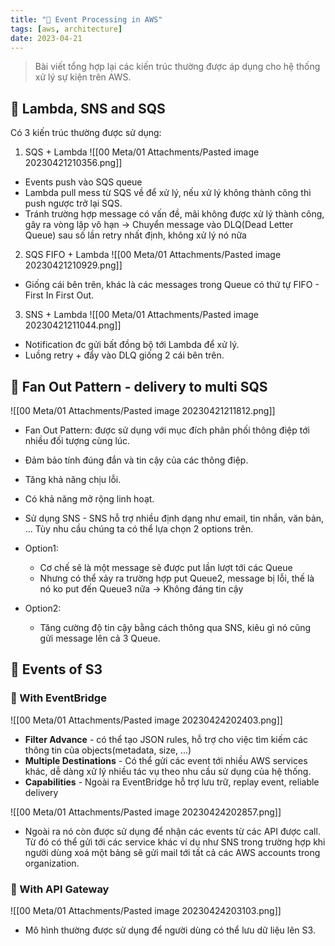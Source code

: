 ```yaml
---
title: "🌱 Event Processing in AWS"
tags: [aws, architecture]
date: 2023-04-21
---
```


> Bài viết tổng hợp lại các kiến trúc thường được áp dụng cho hệ thống xử lý sự kiện trên AWS.

## 🌿 Lambda, SNS and SQS
Có 3 kiến trúc thường được sử dụng:
1. SQS + Lambda
![[00 Meta/01 Attachments/Pasted image 20230421210356.png]]
- Events push vào SQS queue
- Lambda pull mess từ SQS về để xử lý, nếu xử lý không thành công thì push ngược trở lại SQS.
- Tránh trường hợp message có vấn đề, mãi không được xử lý thành công, gây ra vòng lặp vô hạn -> Chuyển message vào DLQ(Dead Letter Queue) sau số lần retry nhất định, không xử lý nó nữa

2. SQS FIFO + Lambda
![[00 Meta/01 Attachments/Pasted image 20230421210929.png]]
- Giống cái bên trên, khác là các messages trong Queue có thứ tự FIFO - First In First Out.

3. SNS + Lambda
![[00 Meta/01 Attachments/Pasted image 20230421211044.png]]
- Notification đc gửi bất đồng bộ tới Lambda để xử lý.
- Luồng retry + đẩy vào DLQ giống 2 cái bên trên.

## 🌿 Fan Out Pattern - delivery to multi SQS
![[00 Meta/01 Attachments/Pasted image 20230421211812.png]]
- Fan Out Pattern: được sử dụng với mục đích phân phối thông điệp tới nhiều đối tượng cùng lúc.
- Đảm bảo tính đúng đắn và tin cậy của các thông điệp.
- Tăng khả năng chịu lỗi.
- Có khả năng mở rộng linh hoạt.
- Sử dụng SNS - SNS hỗ trợ nhiều định dạng như email, tin nhắn, văn bản, ... Tùy nhu cầu chúng ta có thể lựa chọn 2 options trên.

- Option1:
	- Cơ chế sẽ là một message sẽ được put lần lượt tới các Queue
	- Nhưng có thể xảy ra trường hợp put Queue2, message bị lỗi, thế là nó ko put đến Queue3 nữa -> Không đáng tin cậy
- Option2:
	- Tăng cường độ tin cậy bằng cách thông qua SNS, kiêu gì nó cũng gửi message lên cả 3 Queue.

## 🌿 Events of S3

### 🍃 With EventBridge
![[00 Meta/01 Attachments/Pasted image 20230424202403.png]]
- **Filter Advance** - có thể tạo JSON rules, hỗ trợ cho việc tìm kiếm các thông tin của objects(metadata, size, ...)
- **Multiple Destinations** - Có thể gửi các event tới nhiều AWS services khác, dễ dàng xử lý nhiều tác vụ theo nhu cầu sử dụng của hệ thống.
- **Capabilities** - Ngoài ra EventBridge hỗ trợ lưu trữ, replay event, reliable delivery

![[00 Meta/01 Attachments/Pasted image 20230424202857.png]]
- Ngoài ra nó còn được sử dụng để nhận các events từ các API được call. Từ đó có thể gửi tới các service khác ví dụ như SNS trong trường hợp khi người dùng xoá một bảng sẽ gửi mail tới tất cả các AWS accounts trong organization.

### 🍃 With API Gateway
![[00 Meta/01 Attachments/Pasted image 20230424203103.png]]
- Mô hình thường được sử dụng để người dùng có thể lưu dữ liệu lên S3.